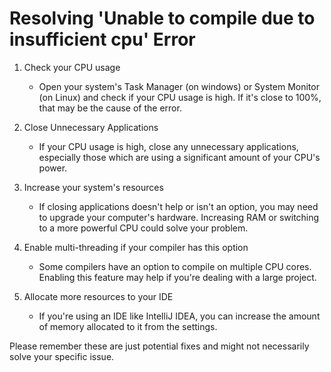 # Resolving 'Unable to compile due to insufficient cpu' Error

1. Check your CPU usage
    - Open your system's Task Manager (on windows) or System Monitor (on Linux) and check if your CPU usage is high. If it's close to 100%, that may be the cause of the error.

2. Close Unnecessary Applications
    - If your CPU usage is high, close any unnecessary applications, especially those which are using a significant amount of your CPU's power.

3. Increase your system's resources
    - If closing applications doesn't help or isn't an option, you may need to upgrade your computer's hardware. Increasing RAM or switching to a more powerful CPU could solve your problem.

4. Enable multi-threading if your compiler has this option
    - Some compilers have an option to compile on multiple CPU cores. Enabling this feature may help if you're dealing with a large project.

5. Allocate more resources to your IDE
    - If you're using an IDE like IntelliJ IDEA, you can increase the amount of memory allocated to it from the settings.

Please remember these are just potential fixes and might not necessarily solve your specific issue.